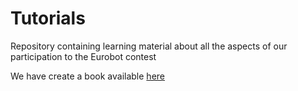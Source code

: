 # Tutorials
Repository containing learning material about all the aspects of our participation to the Eurobot contest

We have create a book available [here](https://ecam-eurobot.github.io/Tutorials/)
